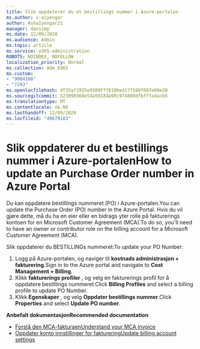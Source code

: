 ```yaml
---
title: Slik oppdaterer du et bestillings nummer i Azure-portalen
ms.author: v-aiyengar
author: AshaIyengar21
manager: dansimp
ms.date: 12/09/2020
ms.audience: Admin
ms.topic: article
ms.service: o365-administration
ROBOTS: NOINDEX, NOFOLLOW
localization_priority: Normal
ms.collection: Adm_O365
ms.custom:
- "9004166"
- "7293"
ms.openlocfilehash: df35af1925e9389fff810bed17f580f087e88e20
ms.sourcegitcommit: 523098560e54a50184a99c974809dfbfffadacb5
ms.translationtype: MT
ms.contentlocale: nb-NO
ms.lasthandoff: 12/09/2020
ms.locfileid: "49679183"
---
```

# <a name="how-to-update-an-purchase-order-number-in-azure-portal"></a><span data-ttu-id="f7223-102">Slik oppdaterer du et bestillings nummer i Azure-portalen</span><span class="sxs-lookup"><span data-stu-id="f7223-102">How to update an Purchase Order number in Azure Portal</span></span>

<span data-ttu-id="f7223-103">Du kan oppdatere bestillings nummeret (PO) i Azure-portalen.</span><span class="sxs-lookup"><span data-stu-id="f7223-103">You can update the Purchase Order (PO) number in the Azure Portal.</span></span> <span data-ttu-id="f7223-104">Hvis du vil gjøre dette, må du ha en eier eller en bidrags yter rolle på fakturerings kontoen for en Microsoft Customer Agreement (MCA).</span><span class="sxs-lookup"><span data-stu-id="f7223-104">To do so, you'll need to have an owner or contributor role on the billing account for a Microsoft Customer Agreement (MCA).</span></span> 

<span data-ttu-id="f7223-105">Slik oppdaterer du BESTILLINGs nummeret:</span><span class="sxs-lookup"><span data-stu-id="f7223-105">To update your PO Number:</span></span>
1. <span data-ttu-id="f7223-106">Logg på Azure-portalen, og naviger til **kostnads administrasjon + fakturering**.</span><span class="sxs-lookup"><span data-stu-id="f7223-106">Sign in to the Azure portal and navigate to **Cost Management + Billing**.</span></span>
1. <span data-ttu-id="f7223-107">Klikk **fakturerings profiler** , og velg en fakturerings profil for å oppdatere bestillings nummeret.</span><span class="sxs-lookup"><span data-stu-id="f7223-107">Click **Billing Profiles** and select a billing profile to update PO Number.</span></span>
1. <span data-ttu-id="f7223-108">Klikk **Egenskaper** , og velg **Oppdater bestillings nummer**.</span><span class="sxs-lookup"><span data-stu-id="f7223-108">Click **Properties** and select **Update PO number**.</span></span> 

<span data-ttu-id="f7223-109">**Anbefalt dokumentasjon**</span><span class="sxs-lookup"><span data-stu-id="f7223-109">**Recommended documentation**</span></span>

- [<span data-ttu-id="f7223-110">Forstå den MCA-fakturaen</span><span class="sxs-lookup"><span data-stu-id="f7223-110">Understand your MCA invoice</span></span>](https://docs.microsoft.com/azure/cost-management-billing/understand/mca-understand-your-invoice)
- [<span data-ttu-id="f7223-111">Oppdater konto innstillinger for fakturering</span><span class="sxs-lookup"><span data-stu-id="f7223-111">Update billing account settings</span></span>](https://docs.microsoft.com/microsoft-store/update-microsoft-store-for-business-account-settings)  
